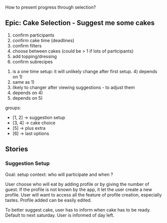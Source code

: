 How to present progress through selection?

## Epic: Cake Selection - Suggest me some cakes

1. confirm participants
2. confirm cake time (deadlines)
3. confirm filters
4. choose between cakes (could be > 1 if lots of participants)
5. add topping/dressing
6. confirm subrecipes

1) is a one time setup: it will unlikely change after first setup. 4) depends on 1)
2) same as 1)
3) likely to changer after viewing suggestions - to adjust them
4) depends on 4)
5) depends on 5)

groups:

- [1, 2] -> suggestion setup
- [3, 4] -> cake choice
- [5] -> plus extra
- [6] -> last options

## Stories

### Suggestion Setup

Goal: setup context: who will participate and when ?

User choose who will eat by adding profile or by giving the number of guest.
If the profile is not known by the app, it let the user create a new profile.
User will want to access all the feature of profile creation, especially tastes.
Profile added can be easily edited.

To better suggest cake, user has to inform when cake has to be ready. Default to next saturday.
User is informed of day left.
